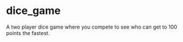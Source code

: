 # dice_game
 A two player dice game where you compete to see who can get to 100 points the fastest.
